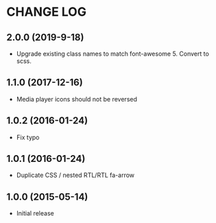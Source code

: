 CHANGE LOG
==========

## 2.0.0 (2019-9-18)
- Upgrade existing class names to match font-awesome 5. Convert to scss.

## 1.1.0 (2017-12-16)
 - Media player icons should not be reversed

## 1.0.2 (2016-01-24)
 - Fix typo

## 1.0.1 (2016-01-24)
 - Duplicate CSS / nested RTL/RTL fa-arrow

## 1.0.0 (2015-05-14)
 - Initial release
